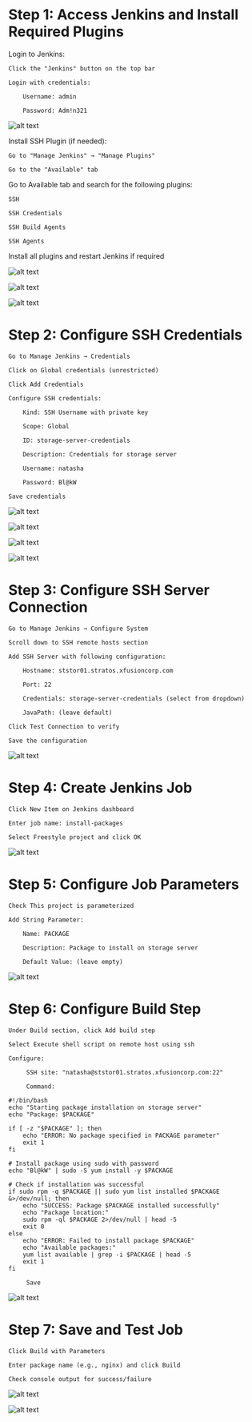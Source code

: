 # Step 1: Access Jenkins and Install Required Plugins

Login to Jenkins:

    Click the "Jenkins" button on the top bar

    Login with credentials:

        Username: admin

        Password: Adm!n321

![alt text](image.png)

Install SSH Plugin (if needed):

    Go to "Manage Jenkins" → "Manage Plugins"

    Go to the "Available" tab

Go to Available tab and search for the following plugins:

    SSH

    SSH Credentials

    SSH Build Agents

    SSH Agents

Install all plugins and restart Jenkins if required

![alt text](image-1.png)

![alt text](image-2.png)

![alt text](image.png)

# Step 2: Configure SSH Credentials

    Go to Manage Jenkins → Credentials

    Click on Global credentials (unrestricted)

    Click Add Credentials

    Configure SSH credentials:

        Kind: SSH Username with private key

        Scope: Global

        ID: storage-server-credentials

        Description: Credentials for storage server

        Username: natasha

        Password: Bl@kW

    Save credentials

![alt text](image-3.png)

![alt text](image-4.png)

![alt text](image-5.png)

![alt text](image-6.png)

# Step 3: Configure SSH Server Connection

    Go to Manage Jenkins → Configure System

    Scroll down to SSH remote hosts section

    Add SSH Server with following configuration:

        Hostname: ststor01.stratos.xfusioncorp.com

        Port: 22

        Credentials: storage-server-credentials (select from dropdown)

        JavaPath: (leave default)

    Click Test Connection to verify

    Save the configuration

![alt text](image-7.png)


# Step 4: Create Jenkins Job

    Click New Item on Jenkins dashboard

    Enter job name: install-packages

    Select Freestyle project and click OK

![alt text](image-8.png)

# Step 5: Configure Job Parameters

    Check This project is parameterized

    Add String Parameter:

        Name: PACKAGE

        Description: Package to install on storage server

        Default Value: (leave empty)

![alt text](image-9.png)

# Step 6: Configure Build Step

    Under Build section, click Add build step

    Select Execute shell script on remote host using ssh

    Configure:

         SSH site: "natasha@ststor01.stratos.xfusioncorp.com:22"

         Command: 
         
```
#!/bin/bash
echo "Starting package installation on storage server"
echo "Package: $PACKAGE"

if [ -z "$PACKAGE" ]; then
    echo "ERROR: No package specified in PACKAGE parameter"
    exit 1
fi

# Install package using sudo with password
echo "Bl@kW" | sudo -S yum install -y $PACKAGE

# Check if installation was successful
if sudo rpm -q $PACKAGE || sudo yum list installed $PACKAGE &>/dev/null; then
    echo "SUCCESS: Package $PACKAGE installed successfully"
    echo "Package location:"
    sudo rpm -ql $PACKAGE 2>/dev/null | head -5
    exit 0
else
    echo "ERROR: Failed to install package $PACKAGE"
    echo "Available packages:"
    yum list available | grep -i $PACKAGE | head -5
    exit 1
fi
```

         Save


![alt text](image-10.png)

# Step 7: Save and Test Job

    Click Build with Parameters

    Enter package name (e.g., nginx) and click Build

    Check console output for success/failure

![alt text](image-11.png)

![alt text](image-12.png)